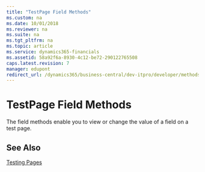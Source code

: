 ```yaml
---
title: "TestPage Field Methods"
ms.custom: na
ms.date: 10/01/2018
ms.reviewer: na
ms.suite: na
ms.tgt_pltfrm: na
ms.topic: article
ms.service: dynamics365-financials
ms.assetid: 58a92f6a-8930-4c12-be72-290122765508
caps.latest.revision: 7
manager: edupont
redirect_url: /dynamics365/business-central/dev-itpro/developer/methods-auto/al-method-reference
---
```


 

# TestPage Field Methods
The field methods enable you to view or change the value of a field on a test page.  
  
## See Also  
[Testing Pages](devenv-testpage-methods.md)